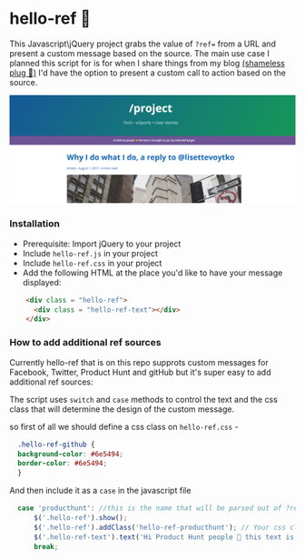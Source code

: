# hello-ref 👋
This Javascript\jQuery project grabs the value of `?ref=` from a URL and present a custom message based on the source. The main use case I planned this script for is for when I share things from my blog [(shameless plug 😬)](http://slashproject.com?ref=github) I'd have the option to present a custom call to action based on the source. 

![alt text](demo.png)

### Installation 
- Prerequisite: Import jQuery to your project 
- Include `hello-ref.js` in your project 
- Include `hello-ref.css` in your project 
- Add the following HTML at the place you'd like to have your message displayed:

```html
    <div class = "hello-ref">
      <div class = "hello-ref-text"></div>
    </div>
```

### How to add additional ref sources 

Currently hello-ref that is on this repo supprots custom messages for Facebook, Twitter, Product Hunt and gitHub but it's super easy to add additional ref sources:

The script uses `switch` and `case` methods to control the text and the css class that will determine the design of the custom message. 

so first of all we should define a css class on `hello-ref.css` - 

```css
  .hello-ref-github {
  background-color: #6e5494;
  border-color: #6e5494; 
  }
```

And then include it as a `case` in the javascript file

```javascript
  case 'producthunt': //this is the name that will be parsed out of ?ref=
      $('.hello-ref').show();
      $('.hello-ref').addClass('hello-ref-producthunt'); // Your css class goes here
      $('.hello-ref-text').text('Hi Product Hunt people 👋 this text is brought to you by Hello-Ref plugin');
      break;
```

